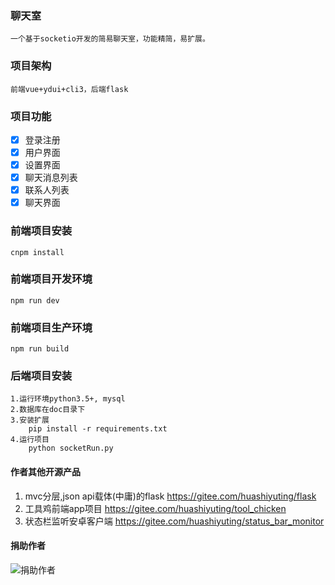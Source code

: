 ### 聊天室
    一个基于socketio开发的简易聊天室，功能精简，易扩展。

### 项目架构
    前端vue+ydui+cli3，后端flask

### 项目功能
- [x] 登录注册
- [x] 用户界面
- [x] 设置界面
- [x] 聊天消息列表
- [x] 联系人列表
- [x] 聊天界面

### 前端项目安装
    cnpm install

### 前端项目开发环境
    npm run dev

### 前端项目生产环境
    npm run build

### 后端项目安装
    1.运行环境python3.5+, mysql
    2.数据库在doc目录下
    3.安装扩展
        pip install -r requirements.txt
    4.运行项目
        python socketRun.py

#### 作者其他开源产品
1. mvc分层,json api载体(中庸)的flask https://gitee.com/huashiyuting/flask 
2. 工具鸡前端app项目 https://gitee.com/huashiyuting/tool_chicken
3. 状态栏监听安卓客户端 https://gitee.com/huashiyuting/status_bar_monitor

#### 捐助作者
![捐助作者](https://images.gitee.com/uploads/images/2019/0124/105407_661d1190_1588193.png "mm_facetoface_collect_qrcode_1548297043215.png")	

